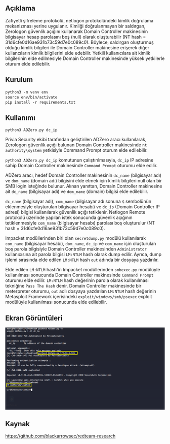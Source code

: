 ## Açıklama

Zafiyetli şifreleme protokolü, netlogon protokolündeki kimlik doğrulama mekanizması yerine uygulanır. Kimliği doğrulanmayan bir saldırgan, Zerologon güvenlik açığını kullanarak Domain Controller makinesinin bilgisayar hesap parolasını boş (null) olarak oluşturabilir (NT hash = 31d6cfe0d16ae931b73c59d7e0c089c0). Böylece, saldırgan oluşturmuş olduğu kimlik bilgileri ile Domain Controller makinesine erişerek diğer kullancıların kimlik bilgilerini elde edebilir. Yetkili kullanıcılara ait kimlik bilgilerinin elde edilmesiyle Domain Controller makinesinde yüksek yetkilerle oturum elde edilebilir.

## Kurulum
```
python3 -m venv env
source env/bin/activate
pip install -r requirements.txt
```

## Kullanımı

```
python3 ADZero.py dc_ip
```

Privia Security ekibi tarafından geliştirilen ADZero aracı kullanılarak, Zerologon güvenlik açığı bulunan Domain Controller makinesinde `nt authority\system` yetkisiyle Command Prompt oturum elde edilebilir. 

`python3 ADZero.py dc_ip` komutunun çalıştırılmasıyla, `dc_ip` IP adresine sahip Domain Controller makinesinde `Command Prompt` oturumu elde edilir.

ADZero aracı, hedef Domain Controller makinesinin `dc_name` (bilgisayar adı) ve `dom_name` (domain adı) bilgisini elde etmek için kimlik bilgileri null olan bir SMB login isteğinde bulunur. Alınan yanıttan, Domain Controller makinesine ait `dc_name` (bilgisayar adı) ve `dom_name` (domain) bilgisi elde edilebilir.

`dc_name` (bilgisayar adı), `com_name` (bilgisayar adı sonuna `$` sembolünün eklenmesiyle oluşturulan bilgisayar hesabı) ve `dc_ip` (Domain Controller IP adresi) bilgisi kullanılarak güvenlik açığı tetiklenir. Netlogon Remote protokolü üzerinde yapılan istek sonucunda güvenlik açığının tetiklenmesiyle `com_name` (bilgisayar hesabı) parolası boş oluşturulur (NT hash = 31d6cfe0d16ae931b73c59d7e0c089c0).

Impacket modüllerinden biri olan `secretdump.py` modülü kullanılarak `com_name` (bilgisayar hesabı), `dom_name`, `dc_ip` ve `com_name` için oluşturulan boş parola bilgisiyle Domain Controller makinesinden `Administrator` kullanıcısına ait parola bilgisi `LM:NTLM` hash olarak dump edilir. Ayrıca, dump işlemi sırasında elde edilen `LM:NTLM` hash ``out`` adında bir dosyaya yazdırılır.

Elde edilen `LM:NTLM` hash'in Impacket modüllerinden `smbexec.py` modülüyle kullanılması sonucunda Domain Controller makinesinde `Command Prompt` oturumu elde edilir. `LM:NTLM` hash değerinin parola olarak kullanılması tekniğine `Pass The Hash` denir. Domain Controller makinesinde bir meterpreter oturumu, ``out`` adlı dosyaya yazdırılan `LM:NTLM` hash değerinin Metasploit Framework içerisindeki `exploit/windows/smb/psexec` exploit modülüyle kullanılması sonucunda elde edilebilir.

## Ekran Görüntüleri

![](PoC.png)

## Kaynak

https://github.com/blackarrowsec/redteam-research

